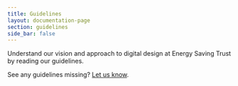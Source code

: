 ```yaml
---
title: Guidelines
layout: documentation-page
section: guidelines
side_bar: false
---
```


Understand our vision and approach to digital design at Energy Saving Trust by reading our guidelines.
 
See any guidelines missing? [Let us know](https://forms.office.com/e/PDKK137Cc7).
